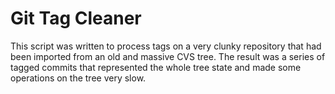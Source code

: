 Git Tag Cleaner
===============

This script was written to process tags on a very clunky
repository that had been imported from an old and massive CVS tree.
The result was a series of tagged commits that represented the whole
tree state and made some operations on the tree very slow.

